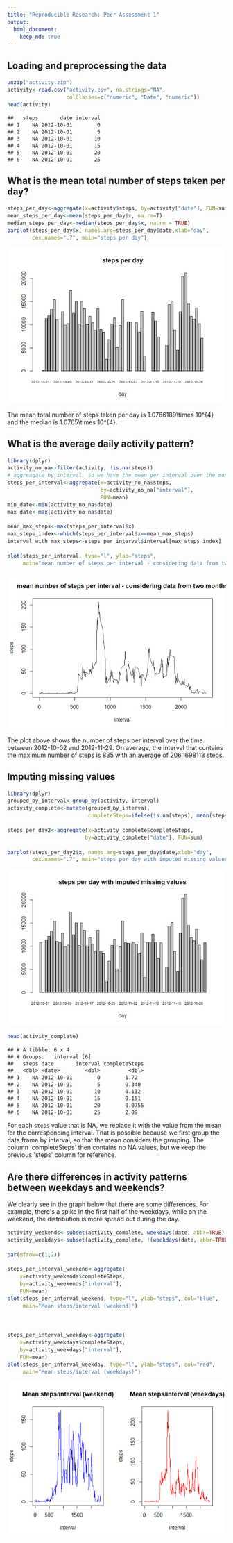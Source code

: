 ```yaml
---
title: "Reproducible Research: Peer Assessment 1"
output: 
  html_document:
    keep_md: true
---
```




## Loading and preprocessing the data

```r
unzip("activity.zip")
activity<-read.csv("activity.csv", na.strings="NA",
                   colClasses=c("numeric", "Date", "numeric"))
head(activity)
```

```
##   steps       date interval
## 1    NA 2012-10-01        0
## 2    NA 2012-10-01        5
## 3    NA 2012-10-01       10
## 4    NA 2012-10-01       15
## 5    NA 2012-10-01       20
## 6    NA 2012-10-01       25
```


## What is the mean total number of steps taken per day?

```r
steps_per_day<-aggregate(x=activity$steps, by=activity["date"], FUN=sum)
mean_steps_per_day<-mean(steps_per_day$x, na.rm=T)
median_steps_per_day<-median(steps_per_day$x, na.rm = TRUE)
barplot(steps_per_day$x, names.arg=steps_per_day$date,xlab="day", 
        cex.names=".7", main="steps per day")
```

![](PA1_template_files/figure-html/unnamed-chunk-2-1.png)<!-- -->

The mean total number of steps taken per day is 1.0766189\times 10^{4} and the median is 1.0765\times 10^{4}.



## What is the average daily activity pattern?

```r
library(dplyr)
activity_no_na<-filter(activity, !is.na(steps))
# aggreagate by interval, so we have the mean per interval over the months
steps_per_interval<-aggregate(x=activity_no_na$steps,
                              by=activity_no_na["interval"],
                              FUN=mean)
min_date<-min(activity_no_na$date)
max_date<-max(activity_no_na$date)

mean_max_steps<-max(steps_per_interval$x)
max_steps_index<-which(steps_per_interval$x==mean_max_steps)
interval_with_max_steps<-steps_per_interval$interval[max_steps_index]

plot(steps_per_interval, type="l", ylab="steps",
     main="mean number of steps per interval - considering data from two months")
```

![](PA1_template_files/figure-html/plotdailypattern-1.png)<!-- -->

The plot above shows the number of steps per interval over the time between 2012-10-02 and 2012-11-29. On average, the interval that contains the maximum number of steps is 835 with an average of 206.1698113 steps.


## Imputing missing values

```r
library(dplyr)
grouped_by_interval<-group_by(activity, interval)
activity_complete<-mutate(grouped_by_interval,
                          completeSteps=ifelse(is.na(steps), mean(steps,na.rm = TRUE), steps))

steps_per_day2<-aggregate(x=activity_complete$completeSteps, 
                         by=activity_complete["date"], FUN=sum)

barplot(steps_per_day2$x, names.arg=steps_per_day$date,xlab="day", 
        cex.names=".7", main="steps per day with imputed missing values")
```

![](PA1_template_files/figure-html/unnamed-chunk-3-1.png)<!-- -->

```r
head(activity_complete)
```

```
## # A tibble: 6 x 4
## # Groups:   interval [6]
##   steps date       interval completeSteps
##   <dbl> <date>        <dbl>         <dbl>
## 1    NA 2012-10-01        0        1.72  
## 2    NA 2012-10-01        5        0.340 
## 3    NA 2012-10-01       10        0.132 
## 4    NA 2012-10-01       15        0.151 
## 5    NA 2012-10-01       20        0.0755
## 6    NA 2012-10-01       25        2.09
```
For each `steps` value that is NA, we replace it with the value from the mean for the corresponding interval. That is possible because we first group the data frame by interval, so that the mean considers the grouping. The column 'completeSteps' then contains no NA values, but we keep the previous 'steps' column for reference.


## Are there differences in activity patterns between weekdays and weekends?

We clearly see in the graph below that there are some differences. For example, there's a spike in the first half of the weekdays, while on the weekend, the distribution is more spread out during the day.

```r
activity_weekends<-subset(activity_complete, weekdays(date, abbr=TRUE) %in% c("Sa", "So"))
activity_weekdays<-subset(activity_complete, !(weekdays(date, abbr=TRUE) %in% c("Sa", "So")))

par(mfrow=c(1,2))

steps_per_interval_weekend<-aggregate(
    x=activity_weekends$completeSteps,
    by=activity_weekends["interval"],
    FUN=mean)
plot(steps_per_interval_weekend, type="l", ylab="steps", col="blue",
     main="Mean steps/interval (weekend)")



steps_per_interval_weekday<-aggregate(
    x=activity_weekdays$completeSteps,
    by=activity_weekdays["interval"],
    FUN=mean)
plot(steps_per_interval_weekday, type="l", ylab="steps", col="red",
     main="Mean steps/interval (weekdays)")
```

![](PA1_template_files/figure-html/unnamed-chunk-4-1.png)<!-- -->

